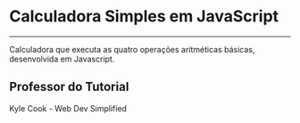 <h1>Calculadora Simples em JavaScript</h1>

<hr>

<p>Calculadora que executa as quatro operações aritméticas básicas, desenvolvida em Javascript.</p> 

<h2>Professor do Tutorial</h2>

<a href="https://www.youtube.com/watch?v=j59qQ7YWLxw" style="text-decoration:none;">Kyle Cook - Web Dev Simplified</a>

